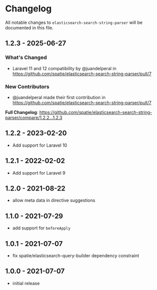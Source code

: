# Changelog

All notable changes to `elasticsearch-search-string-parser` will be documented in this file.

## 1.2.3 - 2025-06-27

### What's Changed

* Laravel 11 and 12 compatibility by @juandelperal in https://github.com/spatie/elasticsearch-search-string-parser/pull/7

### New Contributors

* @juandelperal made their first contribution in https://github.com/spatie/elasticsearch-search-string-parser/pull/7

**Full Changelog**: https://github.com/spatie/elasticsearch-search-string-parser/compare/1.2.2...1.2.3

## 1.2.2 - 2023-02-20

- Add support for Laravel 10

## 1.2.1 - 2022-02-02

- Add support for Laravel 9

## 1.2.0 - 2021-08-22

- allow meta data in directive suggestions

## 1.1.0 - 2021-07-29

- add support for `beforeApply`

## 1.0.1 - 2021-07-07

- fix spatie/elasticsearch-query-builder dependency constraint

## 1.0.0 - 2021-07-07

- initial release
